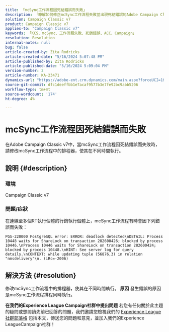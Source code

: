 ```yaml
---
title: 「mcSync工作流程因死結錯誤而失敗」
description: 「瞭解如何修正mcSync工作流程失敗並出現死結錯誤的Adobe Campaign Classic問題。 在mcSynch工作流程中修改排程器。」
solution: Campaign Classic v7
product: Campaign Classic v7
applies-to: "Campaign Classic v7"
keywords: 「KCS、mcSync、工作流程失敗、死鎖錯誤、ACC、Campaign」
resolution: Resolution
internal-notes: null
bug: false
article-created-by: Zita Rodricks
article-created-date: "5/16/2024 5:07:48 PM"
article-published-by: Zita Rodricks
article-published-date: "5/16/2024 5:09:04 PM"
version-number: 2
article-number: KA-23471
dynamics-url: "https://adobe-ent.crm.dynamics.com/main.aspx?forceUCI=1&pagetype=entityrecord&etn=knowledgearticle&id=ebbac8d1-a613-ef11-9f89-6045bd0298d4"
source-git-commit: dfc1deeffbb1e7acaf9577b3e7fe92bc9abb5206
workflow-type: tm+mt
source-wordcount: '174'
ht-degree: 4%

---
```


# mcSync工作流程因死結錯誤而失敗


在Adobe Campaign Classic v7中，當mcSync工作流程因死結錯誤而失敗時，請修改mcSync工作流程中的排程器，使其在不同時間執行。

## 說明 {#description}


### <b>環境</b>

Campaign Classic v7



### <b>問題/症狀</b>

在連線至多個RT執行個體的行銷執行個體上，mcSync工作流程有時會因下列錯誤而失敗：

`PGS-220000 PostgreSQL error: ERROR: deadlock detected\nDETAIL: Process 10448 waits for ShareLock on transaction 282600426; blocked by process 10446.\nProcess 10446 waits for ShareLock on transaction 282600424; blocked by process 10448.\nHINT: See server log for query details.\nCONTEXT: while updating tuple (56876,3) in relation "nmsdelivery"\n. (iRc=-2006)`


## 解決方法 {#resolution}


修改mcSync工作流程中的排程器，使其在不同時間執行。
<b>原因</b>
發生錯誤的原因是mcSync工作流程排程同時執行。


<b>在我們的Experience League Campaign社群中提出問題</b>
若您有任何關於此主題的疑問或想閱讀先前已回答的問題，我們邀請您檢視我們的 [Experience League社群部落格](https://experienceleaguecommunities.adobe.com/t5/adobe-campaign-classic-blogs/introducing-top-kcs-articles-curated-for-your-troubleshooting/bc-p/672426#M132) 包括本文，傳送您的問題和意見，並加入我們的Experience LeagueCampaign社群！
